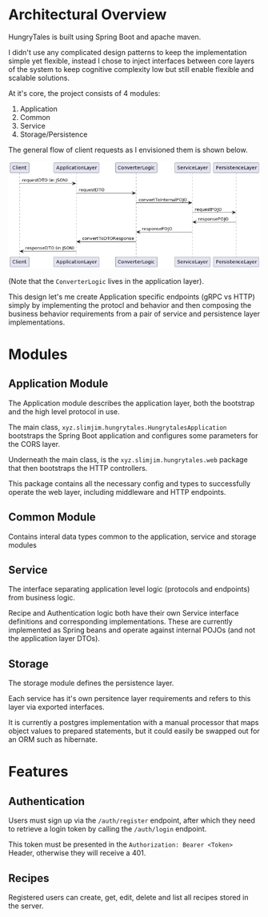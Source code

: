 # Architectural Overview

HungryTales is built using Spring Boot and apache maven. 

I didn't use any complicated design patterns to keep the implementation simple yet flexible, instead I chose
to inject interfaces between core layers of the system to keep cognitive complexity low but still enable flexible and 
scalable solutions.

At it's core, the project consists of 4 modules:

1. Application
2. Common
3. Service
4. Storage/Persistence

The general flow of client requests as I envisioned them is shown below.

![Architectural Diagram of generic request](HighLevelUML.png)

(Note that the `ConverterLogic` lives in the application layer).

This design let's me create Application specific endpoints (gRPC vs HTTP) simply by implementing the protocl and behavior 
and then composing the business behavior requirements from a pair of service and persistence layer implementations.

# Modules

## Application Module

The Application module describes the application layer, both the bootstrap and the high level protocol in use.

The main class, `xyz.slimjim.hungrytales.HungrytalesApplication` bootstraps the Spring Boot application and configures some parameters for the CORS layer.

Underneath the main class, is the `xyz.slimjim.hungrytales.web` package that then bootstraps the HTTP controllers.

This package contains all the necessary config and types to successfully operate the web layer, including middleware and HTTP endpoints.

## Common Module

Contains interal data types common to the application, service and storage modules

## Service

The interface separating application level logic (protocols and endpoints) from business logic.

Recipe and Authentication logic both have their own Service interface definitions and corresponding implementations. 
These are currently implemented as Spring beans and operate against internal POJOs (and not the application layer DTOs).

## Storage

The storage module defines the persistence layer. 

Each service has it's own persitence layer requirements and refers to this layer via exported interfaces. 

It is currently a postgres implementation with a manual processor that maps object values to prepared statements, but it 
could easily be swapped out for an ORM such as hibernate.

# Features

## Authentication

Users must sign up via the `/auth/register` endpoint, after which they need to retrieve a login token by calling the
`/auth/login` endpoint. 

This token must be presented in the `Authorization: Bearer <Token>` Header, otherwise they will receive a 401.

## Recipes

Registered users can create, get, edit, delete and list all recipes stored in the server. 